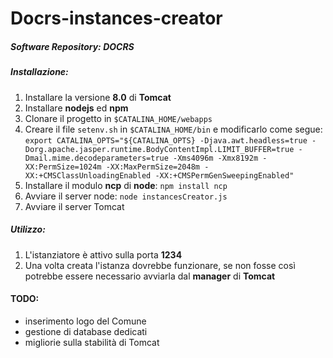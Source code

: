 # Docrs-instances-creator
##### Software Repository: **DOCRS**
##### Installazione:
1. Installare la versione **8.0** di **Tomcat**
2. Installare **nodejs** ed **npm**
3. Clonare il progetto in `$CATALINA_HOME/webapps`
4. Creare il file `setenv.sh` in `$CATALINA_HOME/bin` e modificarlo come segue: `export CATALINA_OPTS="${CATALINA_OPTS} -Djava.awt.headless=true -Dorg.apache.jasper.runtime.BodyContentImpl.LIMIT_BUFFER=true -Dmail.mime.decodeparameters=true -Xms4096m -Xmx8192m -XX:PermSize=1024m -XX:MaxPermSize=2048m -XX:+CMSClassUnloadingEnabled -XX:+CMSPermGenSweepingEnabled"`
5. Installare il modulo **ncp** di **node**: `npm install ncp`
6. Avviare il server node: `node instancesCreator.js`
7. Avviare il server Tomcat

##### Utilizzo:
1. L'istanziatore è attivo sulla porta **1234**
2. Una volta creata l'istanza dovrebbe funzionare, se non fosse così potrebbe essere necessario avviarla dal **manager** di **Tomcat**


#### TODO:
  * inserimento logo del Comune
  * gestione di database dedicati
  * migliorie sulla stabilità di Tomcat
